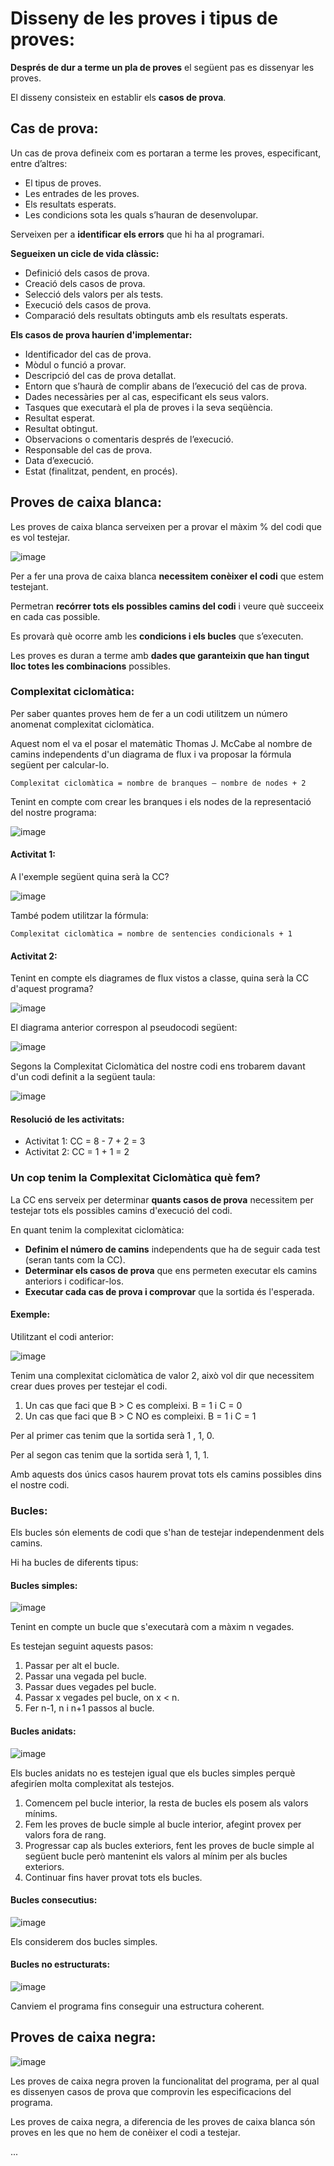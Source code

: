 # Disseny de les proves i tipus de proves:

**Després de dur a terme un pla de proves** el següent pas es dissenyar les proves.

El disseny consisteix en establir els **casos de prova**.

## Cas de prova:

Un cas de prova defineix com es portaran a terme les proves, especificant, entre d’altres: 
- El tipus de proves. 
- Les entrades de les proves.
- Els resultats esperats.
- Les condicions sota les quals s’hauran de desenvolupar.

Serveixen per a **identificar els errors** que hi ha al programari.

**Segueixen un cicle de vida clàssic:**
- Definició dels casos de prova.
- Creació dels casos de prova.
- Selecció dels valors per als tests.
- Execució dels casos de prova.
- Comparació dels resultats obtinguts amb els resultats esperats.

**Els casos de prova hauríen d'implementar:**
- Identificador del cas de prova.
- Mòdul o funció a provar.
- Descripció del cas de prova detallat.
- Entorn que s’haurà de complir abans de l’execució del cas de prova.
- Dades necessàries per al cas, especificant els seus valors.
- Tasques que executarà el pla de proves i la seva seqüència.
- Resultat esperat.
- Resultat obtingut.
- Observacions o comentaris després de l’execució.
- Responsable del cas de prova.
- Data d’execució.
- Estat (finalitzat, pendent, en procés).

## Proves de caixa blanca:

Les proves de caixa blanca serveixen per a provar el màxim % del codi que es vol testejar.

![image](https://user-images.githubusercontent.com/110727546/204605793-0e0efc35-9e15-446e-88db-338587a12242.png)

Per a fer una prova de caixa blanca **necessitem conèixer el codi** que estem testejant.

Permetran **recórrer tots els possibles camins del codi** i veure què succeeix en cada cas possible. 

Es provarà què ocorre amb les **condicions i els bucles** que s’executen. 

Les proves es duran a terme amb **dades que garanteixin que han tingut lloc totes les combinacions** possibles.

### Complexitat ciclomàtica:

Per saber quantes proves hem de fer a un codi utilitzem un número anomenat complexitat ciclomàtica.

Aquest nom el va el posar el matemàtic Thomas J. McCabe al nombre de camins independents d'un diagrama de flux i va proposar la fórmula següent per calcular-lo.

```
Complexitat ciclomàtica = nombre de branques – nombre de nodes + 2
```
Tenint en compte com crear les branques i els nodes de la representació del nostre programa:

![image](https://user-images.githubusercontent.com/110727546/204613744-508c210c-7181-4540-9c0e-535f7191b818.png)

#### Activitat 1:

A l'exemple següent quina serà la CC?

![image](https://user-images.githubusercontent.com/110727546/204612433-f3fb7e69-8db8-4645-8c6c-672d29e274c9.png)

També podem utilitzar la fórmula:

```
Complexitat ciclomàtica = nombre de sentencies condicionals + 1
```

#### Activitat 2:

Tenint en compte els diagrames de flux vistos a classe, quina serà la CC d'aquest programa?

![image](https://user-images.githubusercontent.com/110727546/204614214-5a73d89b-66e4-4f1b-8e4a-bbfd6e1885b6.png)

El diagrama anterior correspon al pseudocodi següent:

![image](https://user-images.githubusercontent.com/110727546/204614333-30ccb3e7-00f7-45fe-b0aa-332847c1fcd5.png)

Segons la Complexitat Ciclomàtica del nostre codi ens trobarem davant d'un codi definit a la següent taula:

![image](https://user-images.githubusercontent.com/110727546/204614806-25949541-7ea2-498c-89b0-65336bf32dee.png)

#### Resolució de les activitats:

- Activitat 1: CC = 8 - 7 + 2 = 3
- Activitat 2: CC = 1 + 1 = 2

### Un cop tenim la Complexitat Ciclomàtica què fem?

La CC ens serveix per determinar **quants casos de prova** necessitem per testejar tots els possibles camins d'execució del codi.

En quant tenim la complexitat ciclomàtica:

- **Definim el número de camins** independents que ha de seguir cada test (seran tants com la CC).
- **Determinar els casos de prova** que ens permeten executar els camins anteriors i codificar-los.
- **Executar cada cas de prova i comprovar** que la sortida és l'esperada.

#### Exemple:

Utilitzant el codi anterior:

![image](https://user-images.githubusercontent.com/110727546/204649764-1279fa15-564b-4baa-a52c-50aca5c156fa.png)

Tenim una complexitat ciclomàtica de valor 2, això vol dir que necessitem crear dues proves per testejar el codi.

1. Un cas que faci que B > C es compleixi. B = 1 i C = 0
2. Un cas que faci que B > C NO es compleixi. B = 1 i C = 1

Per al primer cas tenim que la sortida serà 1 , 1, 0.

Per al segon cas tenim que la sortida serà 1, 1, 1.

Amb aquests dos únics casos haurem provat tots els camins possibles dins el nostre codi.

### Bucles:

Els bucles són elements de codi que s'han de testejar independenment dels camins.

Hi ha bucles de diferents tipus:

#### Bucles simples:

![image](https://user-images.githubusercontent.com/110727546/204651757-ae92b0da-2063-4dd2-b78d-c18732fd3e4f.png)


Tenint en compte un bucle que s'executarà com a màxim n vegades.

Es testejan seguint aquests pasos:

1. Passar per alt el bucle.
2. Passar una vegada pel bucle.
3. Passar dues vegades pel bucle.
4. Passar x vegades pel bucle, on x < n.
5. Fer n-1, n i n+1 passos al bucle.

#### Bucles anidats:

![image](https://user-images.githubusercontent.com/110727546/204651783-cf442470-7358-46b9-8c72-5009aec2b9e6.png)

Els bucles anidats no es testejen igual que els bucles simples perquè afegiríen molta complexitat als testejos.

1. Comencem pel bucle interior, la resta de bucles els posem als valors mínims.
2. Fem les proves de bucle simple al bucle interior, afegint provex per valors fora de rang.
3. Progressar cap als bucles exteriors, fent les proves de bucle simple al següent bucle però mantenint els valors al mínim per als bucles exteriors.
4. Continuar fins haver provat tots els bucles.

#### Bucles consecutius:

![image](https://user-images.githubusercontent.com/110727546/204652987-9b89fa77-84c8-4d21-af80-2fea48cc4bc1.png)

Els considerem dos bucles simples.

#### Bucles no estructurats:

![image](https://user-images.githubusercontent.com/110727546/204653086-f7210c3e-1171-434e-93be-8ec62927b6ea.png)

Canviem el programa fins conseguir una estructura coherent.

## Proves de caixa negra:

![image](https://user-images.githubusercontent.com/110727546/204654653-25f97c6c-fb51-4fbf-a311-4ab3553fde7e.png)

Les proves de caixa negra proven la funcionalitat del programa, per al qual es dissenyen casos de prova que comprovin les especificacions del programa.

Les proves de caixa negra, a diferencia de les proves de caixa blanca són proves en les que no hem de conèixer el codi a testejar.

...




